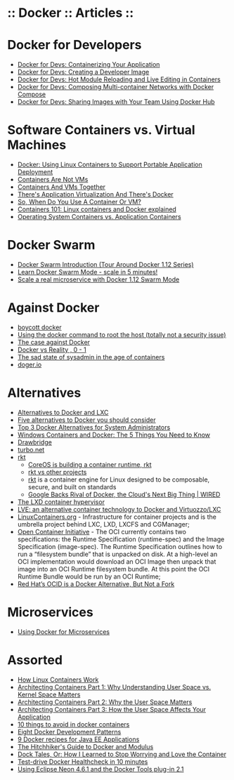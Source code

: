 ﻿:: Docker :: Articles ::
========================

# Docker for Developers

- [Docker for Devs: Containerizing Your Application](https://lockmedown.com/docker-4-devs-containerizing-app/)
- [Docker for Devs: Creating a Developer Image](https://lockmedown.com/docker-for-developers-create-dev-image/)
- [Docker for Devs: Hot Module Reloading and Live Editing in Containers](https://lockmedown.com/docker-tutorial-development-image/)
- [Docker for Devs: Composing Multi-container Networks with Docker Compose](https://lockmedown.com/docker-devs-multiple-containers-docker-compose/)
- [Docker for Devs: Sharing Images with Your Team Using Docker Hub](https://lockmedown.com/docker-devs-sharing-images-using-docker-hub/)

# Software Containers vs. Virtual Machines

- [Docker: Using Linux Containers to Support Portable Application Deployment](https://www.infoq.com/articles/docker-containers)
- [Containers Are Not VMs](https://blog.docker.com/2016/03/containers-are-not-vms/)
- [Containers And VMs Together](https://blog.docker.com/2016/04/containers-and-vms-together/)
- [There's Application Virtualization And There's Docker](https://blog.docker.com/2016/04/app-virtualization-docker/)
- [So, When Do You Use A Container Or VM?](https://blog.docker.com/2016/05/vm-or-containers/)
- [Containers 101: Linux containers and Docker explained](http://www.infoworld.com/article/3072929/linux/containers-101-linux-containers-and-docker-explained.html)
- [Operating System Containers vs. Application Containers](https://blog.risingstack.com/operating-system-containers-vs-application-containers/)

# Docker Swarm

- [Docker Swarm Introduction (Tour Around Docker 1.12 Series)](https://technologyconversations.com/2016/07/29/docker-swarm-introduction-tour-around-docker-1-12-series/)
- [Learn Docker Swarm Mode - scale in 5 minutes!](http://blog.alexellis.io/docker-swarm-mode-part1/)
- [Scale a real microservice with Docker 1.12 Swarm Mode](http://blog.alexellis.io/microservice-swarm-mode/)

# Against Docker

- [boycott docker](http://www.boycottdocker.org/)
- [Using the docker command to root the host (totally not a security issue)](http://reventlov.com/advisories/using-the-docker-command-to-root-the-host)
- [The case against Docker](https://www.andreas-jung.com/contents/the-case-against-docker)
- [Docker vs Reality , 0 - 1](http://www.krisbuytaert.be/blog/docker-vs-reality-0-1)
- [The sad state of sysadmin in the age of containers](http://www.vitavonni.de/blog/201503/2015031201-the-sad-state-of-sysadmin-in-the-age-of-containers.html)
- [doger.io](http://doger.io/)

# Alternatives

- [Alternatives to Docker and LXC](https://www.flockport.com/alternatives-to-docker-and-lxc/)
- [Five alternatives to Docker you should consider](http://searchcloudapplications.techtarget.com/tip/Five-development-containers-to-consider-that-arent-Docker)
- [Top 3 Docker Alternatives for System Administrators](http://blogs.site24x7.com/2015/09/22/top-3-docker-alternatives-sysadmins/)
- [Windows Containers and Docker: The 5 Things You Need to Know](https://blog.sixeyed.com/windows-containers-and-docker-5-things-you-need-to-know/)
- [Drawbridge](https://www.microsoft.com/en-us/research/project/drawbridge/)
- [turbo.net](https://turbo.net/)
- [rkt](https://coreos.com/rkt/docs/latest/)
    - [CoreOS is building a container runtime, rkt](https://coreos.com/blog/rocket/)
    - [rkt vs other projects](https://coreos.com/rkt/docs/latest/rkt-vs-other-projects.html)
    - [rkt](https://github.com/coreos/rkt) is a container engine for Linux designed to be composable, secure, and built on standards
    - [Google Backs Rival of Docker, the Cloud's Next Big Thing | WIRED](https://www.wired.com/2015/05/google-backs-alternative-docker-cloud-computing-s-next-big-idea/)
- [The LXD container hypervisor](https://www.ubuntu.com/cloud/lxd)
- [LVE: an alternative container technology to Docker and Virtuozzo/LXC](https://blog.phusion.nl/2016/02/03/lve-an-alternative-container-technology-to-docker-and-virtuozzolxc/)
- [LinuxContainers.org](https://linuxcontainers.org/) - Infrastructure for container projects and is the umbrella project behind LXC, LXD, LXCFS and CGManager;
- [Open Container Initiative](https://www.opencontainers.org/) - The OCI currently contains two specifications: the Runtime Specification (runtime-spec) and the Image Specification (image-spec). The Runtime Specification outlines how to run a “filesystem bundle” that is unpacked on disk. At a high-level an OCI implementation would download an OCI Image then unpack that image into an OCI Runtime filesystem bundle. At this point the OCI Runtime Bundle would be run by an OCI Runtime;
- [Red Hat’s OCID is a Docker Alternative, But Not a Fork](http://containerjournal.com/2016/10/04/red-hats-ocid-docker-alternative-not-fork/)

# Microservices

- [Using Docker for Microservices](https://dzone.com/articles/using-docker-for-microservices)

# Assorted

- [How Linux Containers Work](https://www.flockport.com/how-linux-containers-work/)
- [Architecting Containers Part 1: Why Understanding User Space vs. Kernel Space Matters](http://rhelblog.redhat.com/2015/07/29/architecting-containers-part-1-user-space-vs-kernel-space/)
- [Architecting Containers Part 2: Why the User Space Matters](http://rhelblog.redhat.com/2015/09/17/architecting-containers-part-2-why-the-user-space-matters-2/)
- [Architecting Containers Part 3: How the User Space Affects Your Application](http://rhelblog.redhat.com/2015/11/10/architecting-containers-part-3-how-the-user-space-affects-your-application/)
- [10 things to avoid in docker containers](http://developerblog.redhat.com/2016/02/24/10-things-to-avoid-in-docker-containers/)
- [Eight Docker Development Patterns](http://hokstad.com/docker/patterns)
- [9 Docker recipes for Java EE Applications](http://blog.arungupta.me/9-docker-recipes-javaee-applications-techtip80/)
- [The Hitchhiker's Guide to Docker and Modulus](https://code.tutsplus.com/tutorials/the-hitchhikers-guide-to-docker-and-modulus--cms-24770)
- [Dock Tales, Or: How I Learned to Stop Worrying and Love the Container](http://www.sixtree.com.au/articles/2015/dock-tales/)
- [Test-drive Docker Healthcheck in 10 minutes](http://blog.alexellis.io/test-drive-healthcheck/)
- [Using Eclipse Neon 4.6.1 and the Docker Tools plug-in 2.1](https://jacace.wordpress.com/2016/11/16/using-eclipse-neon-4-6-1-and-the-docker-tools-plug-in-2-0/)
